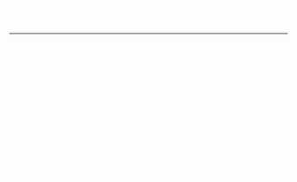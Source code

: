 <html>
<head>
<title> Princess Eve </title>
</head>
<body>
<td width="60%">
              <font face="Papyrus" size="6" color="white">
                PRINCESS EVE SANTIAGO
                </font>
                <font face="Poppins" size="4.5" color="white">
                <hr color="black">
                A 21 year old energetic self-starter with strong communication skills,
                who is creative, resourceful, and flexible, enjoys learning new skills,
                and works well both independently and as part of a team.

                I spent most of my youth in San Rafael, Iloilo, however I am currently
                residing&nbsp;&nbsp;in 47 Dicen St. Brgy. Bantud, Lapaz,&nbsp;Iloilo City.&nbsp;&nbsp;
                I'm also presently balancing academic and employment responsibilities as
                I work &nbsp;night shift as a Lead Verification Specialist at&nbsp;TruAlliant Inc.
</body>
</html>
